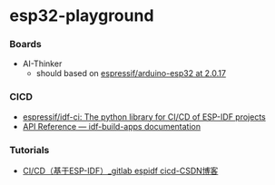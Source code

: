 esp32-playground
================
### Boards
- AI-Thinker
  - should based on [espressif/arduino-esp32 at 2.0.17](https://github.com/espressif/arduino-esp32/tree/2.0.17)

### CICD
- [espressif/idf-ci: The python library for CI/CD of ESP-IDF projects](https://github.com/espressif/idf-ci)
- [API Reference — idf-build-apps documentation](https://docs.espressif.com/projects/idf-build-apps/en/latest/references/api/modules.html)

### Tutorials
- [CI/CD（基于ESP-IDF）_gitlab espidf cicd-CSDN博客](https://blog.csdn.net/qq_40773212/article/details/134939588)

